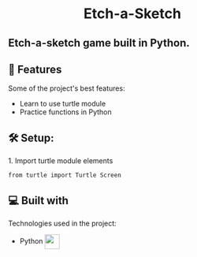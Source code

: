 <h1 align="center" id="title">Etch-a-Sketch</h1>

<h2 id="description">Etch-a-sketch game built in Python.</h2>


<h2>🧐 Features</h2>

Some of the project's best features:

*   Learn to use turtle module
*   Practice functions in Python

<h2>🛠️ Setup:</h2>

<p>1. Import turtle module elements</p>

```
from turtle import Turtle Screen
```

<h2>💻 Built with</h2>

Technologies used in the project:

*   Python <img src="https://cdn.iconscout.com/icon/free/png-512/python-2-226051.png?f=avif&w=512" width="30" height="30" align="center"/>
